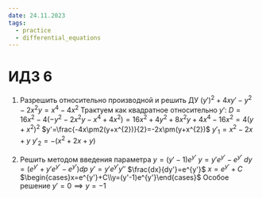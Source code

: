 ```yaml
---
date: 24.11.2023
tags:
  - practice
  - differential_equations
---
```

# ИДЗ 6
1. Разрешить относительно производной и решить ДУ
   $(y')^{2}+4xy'-y^{2}-2x^{2}y=x^{4}-4x^{2}$
   Трактуем как квадратное относительно $y'$:
   $D=16x^{2}-4(-y^{2}-2x^{2}y-x^{4}+4x^{2})=16x^{2}+4y^{2}+8x^{2}y+4x^{4}-16x^{2}=4(y+x^{2})^{2}$
   $y'=\frac{-4x\pm2(y+x^{2})}{2}=-2x\pm(y+x^{2})$
   $y'_{1}=x^{2}-2x+y$
   $y'_{2}=-(x^{2}+2x+y)$
   
   
1. Решить методом введения параметра
   $y=(y'-1)e^{y'}$
   $y=y'e^{y'}-e^{y'}$
   $dy=(e^{y'}+y'e^{y'}-e^{y'})dp$
   $y'=y'e^{y'}y''$
   $\frac{dx}{dy'}=e^{y'}$
   $x=e^{y'}+C$
   $\begin{cases}x=e^{y'}+C\\y=(y'-1)e^{y'}\end{cases}$
   Особое решение
   $y'=0\implies y=-1$
   